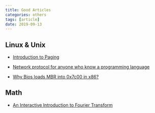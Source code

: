 ```yaml
---
title: Good Articles
categories: others
tags: [article]
date: 2019-09-13
---
```


## Linux & Unix
- [Introduction to Paging](https://os.phil-opp.com/paging-introduction/)

- [Network protocol for anyone who know a programming language](https://www.destroyallsoftware.com/compendium/network-protocols?share_key=97d3ba4c24d21147)

- [Why Bios loads MBR into 0x7c00 in x86?](https://www.glamennv-septzen.net/net/en/view/6)

## Math
- [An Interactive Introduction to Fourier Transform](http://www.jezzamon.com/fourier/index.html)
